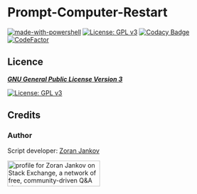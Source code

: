 # Prompt-Computer-Restart
 
[![made-with-powershell](https://img.shields.io/badge/PowerShell-1f425f?logo=Powershell)](https://microsoft.com/PowerShell)
[![License: GPL v3](https://img.shields.io/badge/License-GPLv3-blue.svg)](https://www.gnu.org/licenses/gpl-3.0)
[![Codacy Badge](https://app.codacy.com/project/badge/Grade/763e50e353794541be0b7ddbd5d3ba72)](https://www.codacy.com/gh/Zoran-Jankov/Prompt-Computer-Restart/dashboard?utm_source=github.com&amp;utm_medium=referral&amp;utm_content=Zoran-Jankov/Prompt-Computer-Restart&amp;utm_campaign=Badge_Grade)
[![CodeFactor](https://www.codefactor.io/repository/github/zoran-jankov/prompt-computer-restart/badge)](https://www.codefactor.io/repository/github/zoran-jankov/prompt-computer-restart)

## Licence

[***GNU General Public License Version 3***](https://www.gnu.org/licenses/gpl-3.0)

[![License: GPL v3](https://www.gnu.org/graphics/gplv3-127x51.png)](https://www.gnu.org/licenses/gpl-3.0)

## Credits

### Author

Script developer:  [Zoran Jankov](https://www.linkedin.com/in/zoran-jankov/)

<a href="https://stackexchange.com/users/12947676/zoran-jankov"><img src="https://stackexchange.com/users/flair/12947676.png" width="208" height="58" alt="profile for Zoran Jankov on Stack Exchange, a network of free, community-driven Q&amp;A sites" title="profile for Zoran Jankov on Stack Exchange, a network of free, community-driven Q&amp;A sites" /></a>
